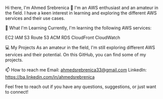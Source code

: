 Hi there, I'm Ahmed Srebrenica 👋
I'm an AWS enthusiast and an amateur in the field. I have a keen interest in learning and exploring the different AWS services and their use cases.

🚀 What I'm Learning
Currently, I'm learning the following AWS services:

EC2
IAM
S3
Route 53
ACM
RDS
CloudFront
CloudWatch

💻 My Projects
As an amateur in the field, I'm still exploring different AWS services and their potential. On this GitHub, you can find some of my projects.

📫 How to reach me
Email: ahmedsrebrenica33@gmail.com
LinkedIn: https://ba.linkedin.com/in/ahmedsrebrenica

Feel free to reach out if you have any questions, suggestions, or just want to connect!